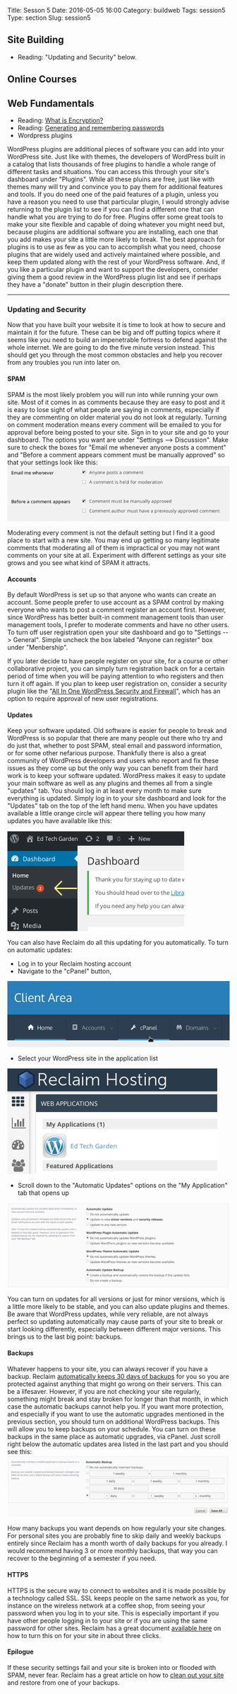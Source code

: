 Title: Sesson 5
Date: 2016-05-05 16:00
Category: buildweb
Tags: session5
Type: section
Slug: session5

## Site Building

* Reading: "Updating and Security" below.

## Online Courses

## Web Fundamentals

* Reading: [What is Encryption?](https://ssd.eff.org/en/module/what-encryption)
* Reading: [Generating and remembering passwords](https://ssd.eff.org/en/module/creating-strong-passwords)
* Wordpress plugins

WordPress plugins are additional pieces of software you can add into your WordPress site.  Just like with themes, the developers of WordPress built in a catalog that lists thousands of free plugins to handle a whole range of different tasks and situations.  You can access this through your site's dashboard under "Plugins".  While all these pluins are free, just like with themes many will try and convince you to pay them for additional features and tools.  If you do need one of the paid features of a plugin, unless you have a reason you need to use that particular plugin, I would strongly advise returning to the plugin list to see if you can find a different one that can handle what you are trying to do for free. Plugins offer some great tools to make your site flexible and capable of doing whatever you might need but, because plugins are additional software you are installing, each one that you add makes your site a little more likely to break.  The best approach for plugins is to use as few as you can to accomplish what you need, choose plugins that are widely used and actively maintained where possible, and keep them updated along with the rest of your WordPress software.  And, if you like a particular plugin and want to support the developers, consider giving them a good review in the WordPress plugin list and see if perhaps they have a "donate" button in their plugin description there.

-----
### Updating and Security

Now that you have built your website it is time to look at how to secure and maintain it for the future. These can be big and off putting topics where it seems like you need to build an impenetrable fortress to defend against the whole internet. We are going to do the five minute version instead. This should get you through the most common obstacles and help you recover from any troubles you run into later on.

#### SPAM

SPAM is the most likely problem you will run into while running your own site.  Most of it comes in as comments because they are easy to post and it is easy to lose sight of what people are saying in comments, especially if they are commenting on older material you do not look at regularly. Turning on comment moderation means every comment will be emailed to you for approval before being posted to your site. Sign in to your site and go to your dashboard. The options you want are under "Settings --> Discussion". Make sure to check the boxes for "Email me whenever anyone posts a comment" and "Before a comment appears comment must be manually approved" so that your settings look like this: ![WordPress comment settings](https://raw.githubusercontent.com/edtechgarden/edtechgarden.github.io/sources/content/images/wp-comment-moderation.png)

Moderating every comment is not the default setting but I find it a good place to start with a new site. You may end up getting so many legitimate comments that moderating all of them is impractical or you may not want comments on your site at all. Experiment with different settings as your site grows and you see what kind of SPAM it attracts.

#### Accounts

By default WordPress is set up so that anyone who wants can create an account.  Some people prefer to use account as a SPAM control by making everyone who wants to post a comment register an account first.  However, since WordPress has better built-in comment management tools than user management tools, I prefer to moderate comments and have no other users. To turn off user registration open your site dashboard and go to "Settings --> General". Simple uncheck the box labeled "Anyone can register" box under "Menbership".

If you later decide to have people register on your site, for a course or other collaborative project, you can simply turn registration back on for a certain period of time when you will be paying attention to who registers and then turn it off again. If you plan to keep user registration on, consider a security plugin like the "[All In One WordPress Security and Firewall](https://www.tipsandtricks-hq.com/wordpress-security-and-firewall-plugin)", which has an option to require approval of new user registrations. 

#### Updates

Keep your software updated. Old software is easier for people to break and WordPress is so popular that there are many people out there who try and do just that, whether to post SPAM, steal email and password information, or for some other nefarious purpose. Thankfully there is also a great community of WordPress developers and users who report and fix these issues as they come up but the only way you can benefit from their hard work is to keep your software updated.  WordPress makes it easy to update your main software as well as any plugins and themes all from a single "updates" tab. You should log in at least every month to make sure everything is updated. Simply log in to your site dashboard and look for the "Updates" tab on the top of the left hand menu. When you have updates available a little orange circle will appear there telling you how many updates you have available like this:

![WordPress update status](https://raw.githubusercontent.com/edtechgarden/edtechgarden.github.io/sources/content/images/wp-dashboard-updates.png)

You can also have Reclaim do all this updating for you automatically. To turn on automatic updates:

* Log in to your Reclaim hosting account
* Navigate to the "cPanel" button,

![Reclaim Client area](https://raw.githubusercontent.com/edtechgarden/edtechgarden.github.io/sources/content/images/reclaim-client-area.png)

* Select your WordPress site in the application list

![cPanel application list](https://raw.githubusercontent.com/edtechgarden/edtechgarden.github.io/4054a49f1976dc2eb10615e8d9ae03193b9300df/content/images/cPanel-wordpress.png)

* Scroll down to the "Automatic Updates" options on the "My Application" tab that opens up

![](https://raw.githubusercontent.com/edtechgarden/edtechgarden.github.io/sources/content/images/cPanel-updates.png)

You can turn on updates for all versions or just for minor versions, which is a little more likely to be stable, and you can also update plugins and themes.  Be aware that WordPress updates, while very reliable, are not always perfect so updating automatically may cause parts of your site to break or start looking differently, especially between different major versions. This brings us to the last big point: backups.

#### Backups

Whatever happens to your site, you can always recover if you have a backup. Reclaim [automatically keeps 30 days of backups](https://reclaimhosting.com/backups-done-right/) for you so you are protected against anything that might go wrong on their servers. This can be a lifesaver. However, if you are not checking your site regularly, something might break and stay broken for longer than that month, in which case the automatic backups cannot help you. If you want more protection, and especially if you want to use the automatic upgrades mentioned in the previous section, you should turn on additional WordPress backups. This will allow you to keep backups on your schedule. You can turn on these backups in the same place as automatic upgrades, via cPanel. Just scroll right below the automatic updates area listed in the last part and you should see this: ![cPanel application backup options](https://raw.githubusercontent.com/edtechgarden/edtechgarden.github.io/sources/content/images/cPanel-backups.png)

How many backups you want depends on how regularly your site changes. For personal sites you are probably fine to skip daily and weekly backups entirely since Reclaim has a month worth of daily backups for you already.  I would recommend having 3 or more monthly backups, that way you can recover to the beginning of a semester if you need.

#### HTTPS

HTTPS is the secure way to connect to websites and it is made possible by a technology called SSL.  SSL keeps people on the same network as you, for instance on the wireless network at a coffee shop, from seeing your password when you log in to your site. This is especially important if you have other people logging in to your site or if you are using the same password for other sites. Reclaim has a great document [available here](http://docs.reclaimhosting.com/miscellaneous/installing-free-ssl-certificates) on how to turn this on for your site in about three clicks.

#### Epilogue

If these security settings fail and your site is broken into or flooded with SPAM, never fear. Reclaim has a great article on how to [clean out your site](http://docs.reclaimhosting.com/wordpress/cleaning-a-hacked-wordpress-site) and restore from one of your backups.

